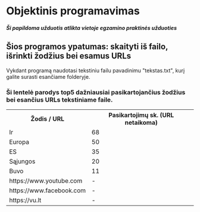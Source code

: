 <h1>Objektinis programavimas</h1>
<h4><i>Ši papildoma užduotis atlikta vietoje egzamino praktinės užduoties</i></h4>

<h2>Šios programos ypatumas: skaityti iš failo, išrinkti žodžius bei esamus URLs</h2>
<p>Vykdant programą naudotasi tekstiniu failu pavadinimu "tekstas.txt", kurį galite surasti esančiame folderyje.</p>

<h3>Ši lentelė parodys top5 dažniausiai pasikartojančius žodžius bei esančius URLs tekstiniame faile.</h3>
<table>
  <tr>
    <th>Žodis / URL</th>
    <th>Pasikartojimų sk. (URL netaikoma)</th>
  </tr>
  <tr>
    <td>Ir</td>
    <td>68</td>
  </tr>
  <tr>
    <td>Europa</td>
    <td>50</td>
  </tr>
  <tr>
    <td>ES</td>
    <td>35</td>
  </tr>
  <tr>
    <td>Sąjungos</td>
    <td>20</td>
  </tr>
  <tr>
    <td>Buvo</td>
    <td>11</td>
  </tr>
  <tr>
    <td>https://www.youtube.com</td>
    <td>-</td>
  </tr>
  <tr>
    <td>https://www.facebook.com</td>
    <td>-</td>
  </tr>
   <tr>
    <td>https://vu.lt</td>
    <td>-</td>
  </tr>
  
</table>
